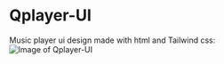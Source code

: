 # Qplayer-UI
Music player ui design made with html and Tailwind css:
![Image of Qplayer-UI](https://s3.amazonaws.com/users.uploads/Screen+Shot+2020-03-04+at+02.37.54.png)
